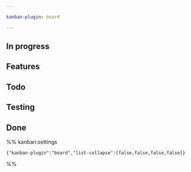 ```yaml
---

kanban-plugin: board

---
```


## In progress



## Features



## Todo



## Testing



## Done





%% kanban:settings
```
{"kanban-plugin":"board","list-collapse":[false,false,false,false]}
```
%%